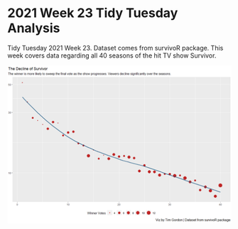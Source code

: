 # 2021 Week 23 Tidy Tuesday Analysis

Tidy Tuesday 2021 Week 23. Dataset comes from survivoR package. This week covers data regarding all 40 seasons of the hit TV show Survivor.

![Notable Plot](https://github.com/Tgordon523/tidy_tuesdays/blob/main/06-01-2021/plots/survivor_decline.png)
